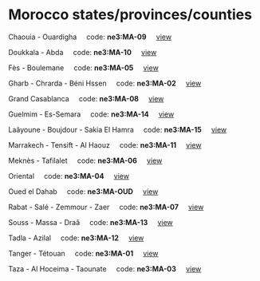 # Morocco states/provinces/counties
Chaouia - Ouardigha&nbsp;&nbsp;&nbsp;&nbsp;&nbsp;code: **ne3:MA-09**&nbsp;&nbsp;&nbsp;&nbsp;&nbsp;[view](../../export/geojson/medium/ne3/ma/09.geojson)&nbsp;&nbsp;&nbsp;&nbsp;&nbsp;


Doukkala - Abda&nbsp;&nbsp;&nbsp;&nbsp;&nbsp;code: **ne3:MA-10**&nbsp;&nbsp;&nbsp;&nbsp;&nbsp;[view](../../export/geojson/medium/ne3/ma/10.geojson)&nbsp;&nbsp;&nbsp;&nbsp;&nbsp;


Fès - Boulemane&nbsp;&nbsp;&nbsp;&nbsp;&nbsp;code: **ne3:MA-05**&nbsp;&nbsp;&nbsp;&nbsp;&nbsp;[view](../../export/geojson/medium/ne3/ma/05.geojson)&nbsp;&nbsp;&nbsp;&nbsp;&nbsp;


Gharb - Chrarda - Béni Hssen&nbsp;&nbsp;&nbsp;&nbsp;&nbsp;code: **ne3:MA-02**&nbsp;&nbsp;&nbsp;&nbsp;&nbsp;[view](../../export/geojson/medium/ne3/ma/02.geojson)&nbsp;&nbsp;&nbsp;&nbsp;&nbsp;


Grand Casablanca&nbsp;&nbsp;&nbsp;&nbsp;&nbsp;code: **ne3:MA-08**&nbsp;&nbsp;&nbsp;&nbsp;&nbsp;[view](../../export/geojson/medium/ne3/ma/08.geojson)&nbsp;&nbsp;&nbsp;&nbsp;&nbsp;


Guelmim - Es-Semara&nbsp;&nbsp;&nbsp;&nbsp;&nbsp;code: **ne3:MA-14**&nbsp;&nbsp;&nbsp;&nbsp;&nbsp;[view](../../export/geojson/medium/ne3/ma/14.geojson)&nbsp;&nbsp;&nbsp;&nbsp;&nbsp;


Laâyoune - Boujdour - Sakia El Hamra&nbsp;&nbsp;&nbsp;&nbsp;&nbsp;code: **ne3:MA-15**&nbsp;&nbsp;&nbsp;&nbsp;&nbsp;[view](../../export/geojson/medium/ne3/ma/15.geojson)&nbsp;&nbsp;&nbsp;&nbsp;&nbsp;


Marrakech - Tensift - Al Haouz&nbsp;&nbsp;&nbsp;&nbsp;&nbsp;code: **ne3:MA-11**&nbsp;&nbsp;&nbsp;&nbsp;&nbsp;[view](../../export/geojson/medium/ne3/ma/11.geojson)&nbsp;&nbsp;&nbsp;&nbsp;&nbsp;


Meknès - Tafilalet&nbsp;&nbsp;&nbsp;&nbsp;&nbsp;code: **ne3:MA-06**&nbsp;&nbsp;&nbsp;&nbsp;&nbsp;[view](../../export/geojson/medium/ne3/ma/06.geojson)&nbsp;&nbsp;&nbsp;&nbsp;&nbsp;


Oriental&nbsp;&nbsp;&nbsp;&nbsp;&nbsp;code: **ne3:MA-04**&nbsp;&nbsp;&nbsp;&nbsp;&nbsp;[view](../../export/geojson/medium/ne3/ma/04.geojson)&nbsp;&nbsp;&nbsp;&nbsp;&nbsp;


Oued el Dahab&nbsp;&nbsp;&nbsp;&nbsp;&nbsp;code: **ne3:MA-OUD**&nbsp;&nbsp;&nbsp;&nbsp;&nbsp;[view](../../export/geojson/medium/ne3/ma/oud.geojson)&nbsp;&nbsp;&nbsp;&nbsp;&nbsp;


Rabat - Salé - Zemmour - Zaer&nbsp;&nbsp;&nbsp;&nbsp;&nbsp;code: **ne3:MA-07**&nbsp;&nbsp;&nbsp;&nbsp;&nbsp;[view](../../export/geojson/medium/ne3/ma/07.geojson)&nbsp;&nbsp;&nbsp;&nbsp;&nbsp;


Souss - Massa - Draâ&nbsp;&nbsp;&nbsp;&nbsp;&nbsp;code: **ne3:MA-13**&nbsp;&nbsp;&nbsp;&nbsp;&nbsp;[view](../../export/geojson/medium/ne3/ma/13.geojson)&nbsp;&nbsp;&nbsp;&nbsp;&nbsp;


Tadla - Azilal&nbsp;&nbsp;&nbsp;&nbsp;&nbsp;code: **ne3:MA-12**&nbsp;&nbsp;&nbsp;&nbsp;&nbsp;[view](../../export/geojson/medium/ne3/ma/12.geojson)&nbsp;&nbsp;&nbsp;&nbsp;&nbsp;


Tanger - Tétouan&nbsp;&nbsp;&nbsp;&nbsp;&nbsp;code: **ne3:MA-01**&nbsp;&nbsp;&nbsp;&nbsp;&nbsp;[view](../../export/geojson/medium/ne3/ma/01.geojson)&nbsp;&nbsp;&nbsp;&nbsp;&nbsp;


Taza - Al Hoceima - Taounate&nbsp;&nbsp;&nbsp;&nbsp;&nbsp;code: **ne3:MA-03**&nbsp;&nbsp;&nbsp;&nbsp;&nbsp;[view](../../export/geojson/medium/ne3/ma/03.geojson)&nbsp;&nbsp;&nbsp;&nbsp;&nbsp;


